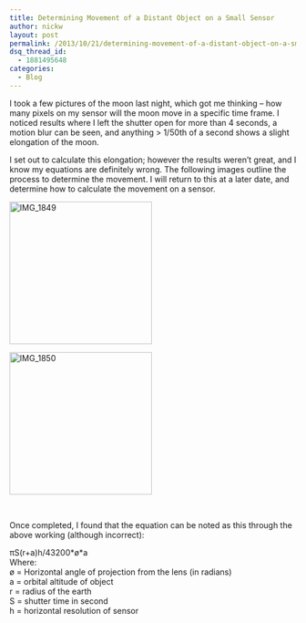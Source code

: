 ```yaml
---
title: Determining Movement of a Distant Object on a Small Sensor
author: nickw
layout: post
permalink: /2013/10/21/determining-movement-of-a-distant-object-on-a-small-sensor/
dsq_thread_id:
  - 1881495648
categories:
  - Blog
---
```

I took a few pictures of the moon last night, which got me thinking &#8211; how many pixels on my sensor will the moon move in a specific time frame. I noticed results where I left the shutter open for more than 4 seconds, a motion blur can be seen, and anything > 1/50th of a second shows a slight elongation of the moon.

I set out to calculate this elongation; however the results weren&#8217;t great, and I know my equations are definitely wrong. The following images outline the process to determine the movement. I will return to this at a later date, and determine how to calculate the movement on a sensor.

<div id='gallery-14' class='gallery galleryid-1292 gallery-columns-2 gallery-size-thumbnail'>
  <dl class='gallery-item'>
    <dt class='gallery-icon portrait'>
      <a href='http://nickwhyte.com/2013/10/21/determining-movement-of-a-distant-object-on-a-small-sensor/img_1849/'><img width="250" height="250" src="http://nickwhyte.com/wordpress/wp-content/uploads/2013/10/IMG_1849-250x250.jpg" class="attachment-thumbnail" alt="IMG_1849" /></a>
    </dt>
  </dl>
  
  <dl class='gallery-item'>
    <dt class='gallery-icon portrait'>
      <a href='http://nickwhyte.com/2013/10/21/determining-movement-of-a-distant-object-on-a-small-sensor/img_1850/'><img width="250" height="250" src="http://nickwhyte.com/wordpress/wp-content/uploads/2013/10/IMG_1850-250x250.jpg" class="attachment-thumbnail" alt="IMG_1850" /></a>
    </dt>
  </dl>
  
  <br style="clear: both" />
</div>

Once completed, I found that the equation can be noted as this through the above working (although incorrect):

πS(r+a)h/43200\*ø\*a  
Where:  
ø = Horizontal angle of projection from the lens (in radians)  
a = orbital altitude of object  
r = radius of the earth  
S = shutter time in second  
h = horizontal resolution of sensor

&nbsp;
